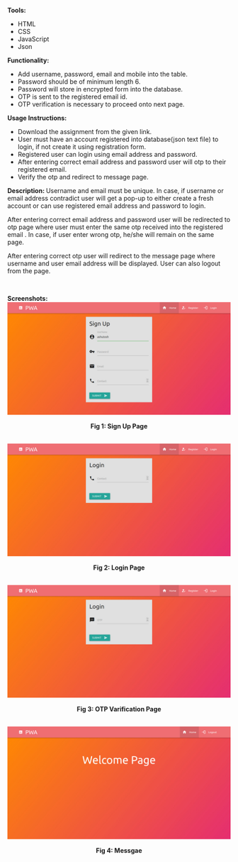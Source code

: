 <b>Tools:</b>
<ul><li> HTML </li><li> CSS </li><li> JavaScript </li><li> Json</li></ul>

<b>Functionality: </b>
<ul><li>Add username, password, email and mobile into the table.</li><li>Password should be of minimum length 6.</li><li>Password will store in encrypted form into the database. </li><li> OTP is sent to the registered email id.</li><li>OTP verification is necessary to proceed onto next page. </li></ul>

<b>Usage Instructions: </b> <ul><li> Download the assignment from the given link. </li><li> User must have an account registered into database(json text file) to login, if not create it using registration form. </li><li> Registered user can login using email address and password.</li><li> After entering correct email address and password user will otp to their registered email.</li><li> Verify the otp and redirect to message page. </li></ul>

<b>Description: </b>
Username and email must be unique. In case, if username or email address contradict user will get a pop-up to either create a fresh account or can use registered email address and password to login.  </p>
<p>After entering correct email address and password user will be redirected to otp page where user must enter the same otp received into the registered email . In case, if user enter wrong otp, he/she will remain on the same page.</p> 
<p>After entering correct otp user will redirect to the message page where username and user email address will be displayed. User can also logout from the page. </p><br>


<b>Screenshots: </b>
  <img src="sign up page.jpeg">
  <p align="center"><b>Fig 1: Sign Up Page</b></p><br>

<img src="login page.jpeg">
<p align="center"><b>Fig 2: Login Page</b></p><br>
<img src="otp varification.jpeg">
<p align="center"><b>Fig 3: OTP Varification Page</b></p><br>
<img src="welcome message page.jpeg">
<p align="center"><b>Fig 4: Messgae</b></p>
